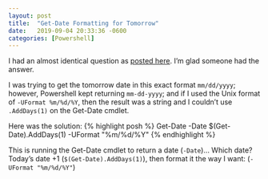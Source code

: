 ```yaml
---
layout: post
title:  "Get-Date Formatting for Tomorrow"
date:   2019-09-04 20:33:36 -0600
categories: [Powershell]
---
```


I had an almost identical question as [posted here](https://social.technet.microsoft.com/Forums/ie/en-US/b5dbe9fc-e716-44ca-8f18-36864bcae791/powershell-getdate-minus-one-day). I’m glad someone had the answer.

I was trying to get the tomorrow date in this exact format `mm/dd/yyyy`; however, Powershell kept returning `mm-dd-yyyy`; and if I used the Unix format of `-UFormat %m/%d/%Y`, then the result was a string and I couldn’t use `.AddDays(1)` on the Get-Date cmdlet.

Here was the solution:
{% highlight posh %}
Get-Date -Date $(Get-Date).AddDays(1) -UFormat "%m/%d/%Y"
{% endhighlight %}

This is running the Get-Date cmdlet to return a date (`-Date`)...
Which date? Today’s date +1 (`$(Get-Date).AddDays(1)`),
then format it the way I want: (`-UFormat "%m/%d/%Y"`)